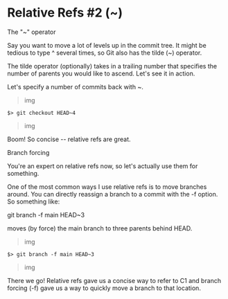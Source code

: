 # Relative Refs #2 (~) 


The "~" operator

Say you want to move a lot of levels up in the commit tree. It might be tedious to type ^ several times, so Git also has the tilde (~) operator.

The tilde operator (optionally) takes in a trailing number that specifies the number of parents you would like to ascend. Let's see it in action.


Let's specify a number of commits back with ~.

>img

```$> git checkout HEAD~4```

>img

Boom! So concise -- relative refs are great.

Branch forcing

You're an expert on relative refs now, so let's actually use them for something.

One of the most common ways I use relative refs is to move branches around. You can directly reassign a branch to a commit with the -f option. So something like:

git branch -f main HEAD~3

moves (by force) the main branch to three parents behind HEAD.

>img

```$> git branch -f main HEAD~3```

>img

There we go! Relative refs gave us a concise way to refer to C1 and branch forcing (-f) gave us a way to quickly move a branch to that location.
